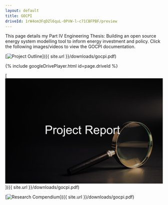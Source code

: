 ```yaml
---
layout: default
title: GOCPI
driveId: 1rW4om3FqDZl6quL-0PVW-l-c71CBFPBF/preview
---
```



This page details my Part IV Engineering Thesis: Building an open source energy system modelling tool to inform energy investment and policy. Click the following images/videos to view the GOCPI documentation.

[![Project Outline](/assets/images/gocpi-project-outline.png)]({{ site.url }}/downloads/gocpi.pdf)

{% include googleDrivePlayer.html id=page.driveId %}

[![Project Report](/assets/images/report.jpg)]({{ site.url }}/downloads/gocpi.pdf)

[![Research Compendium](/assets/images/compendium.jpg)]({{ site.url }}/downloads/gocpi.pdf)







